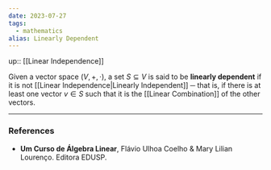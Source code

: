 ```yaml
---
date: 2023-07-27
tags:
  - mathematics
alias: Linearly Dependent
---
```

up:: [[Linear Independence]]

Given a vector space $(V, +, \cdot)$, a set $S \subseteq V$ is said to be **linearly dependent** if it is not [[Linear Independence|Linearly Independent]] ─ that is, if there is at least one vector $v \in S$ such that it is the [[Linear Combination]] of the other vectors.

---
### References
- **Um Curso de Álgebra Linear**, Flávio Ulhoa Coelho & Mary Lilian Lourenço. Editora EDUSP.